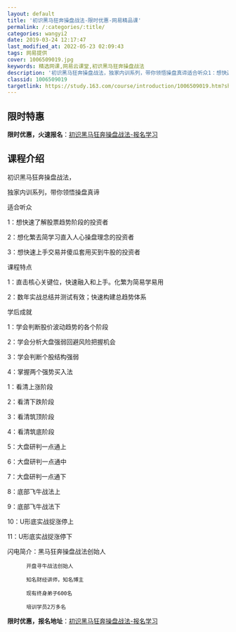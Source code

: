 ```yaml
---
layout: default
title: '初识黑马狂奔操盘战法-限时优惠-网易精品课'
permalink: /:categories/:title/
categories: wangyi2
date: 2019-03-24 12:17:47
last_modified_at: 2022-05-23 02:09:43
tags: 网易提供
cover: 1006509019.jpg
keywords: 精选网课,网易云课堂,初识黑马狂奔操盘战法
description: '初识黑马狂奔操盘战法，独家内训系列，带你领悟操盘真谛适合听众1：想快速了解股票趋势阶段的投资者2：想化繁去简学习直入人心'
classid: 1006509019
targetlink: https://study.163.com/course/introduction/1006509019.htm?share=1&shareId=1025206652&utm_campaign=share&utm_medium=iphoneShare&utm_source=&utm_u=1025206652
---
```


## 限时特惠

**限时优惠，火速报名**：[初识黑马狂奔操盘战法-报名学习](https://study.163.com/course/introduction/1006509019.htm?share=1&shareId=1025206652&utm_campaign=share&utm_medium=iphoneShare&utm_source=&utm_u=1025206652)

## 课程介绍

初识黑马狂奔操盘战法，

独家内训系列，带你领悟操盘真谛

适合听众

1：想快速了解股票趋势阶段的投资者

2：想化繁去简学习直入人心操盘理念的投资者

3：想快速上手交易并傻瓜套用买到牛股的投资者

课程特点

1：直击核心关键位，快速融入和上手。化繁为简易学易用

2：数年实战总结并测试有效；快速构建总趋势体系

学后成就

1：学会判断股价波动趋势的各个阶段

2：学会分析大盘强弱回避风险把握机会

3：学会判断个股结构强弱

4：掌握两个强势买入法



1：看清上涨阶段

2：看清下跌阶段

3：看清筑顶阶段

4：看清筑底阶段

5：大盘研判一点通上

6：大盘研判一点通中

7：大盘研判一点通下

8：底部飞牛战法上

9：底部飞牛战法下

10：U形底实战捉涨停上

11：U形底实战捉涨停下

闪电简介：黑马狂奔操盘战法创始人

          开盘寻牛战法创始人

          知名财经讲师，知名博主

          现有终身弟子600名

          培训学员2万多名

**限时优惠，报名地址**：[初识黑马狂奔操盘战法-报名学习](https://study.163.com/course/introduction/1006509019.htm?share=1&shareId=1025206652&utm_campaign=share&utm_medium=iphoneShare&utm_source=&utm_u=1025206652)

